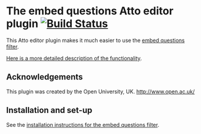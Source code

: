 # The embed questions Atto editor plugin [![Build Status](https://travis-ci.com/moodleou/moodle-atto_embedquestion.svg?branch=master)](https://travis-ci.com/moodleou/moodle-atto_embedquestion)

This Atto editor plugin makes it much easier to use the [embed questions filter](https://moodle.org/plugins/filter_embedquestion).

[Here is a more detailed description of the functionality](https://github.com/moodleou/moodle-filter_embedquestion/blob/master/internaldoc/functionality.txt).


## Acknowledgements

This plugin was created by the Open University, UK. http://www.open.ac.uk/


## Installation and set-up

See the [installation instructions for the embed questions filter](https://github.com/moodleou/moodle-filter_embedquestion/blob/master/readme.md).
